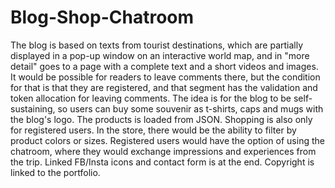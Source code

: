 # Blog-Shop-Chatroom
 The blog is based on texts from tourist destinations, which are partially displayed in a pop-up window on an interactive world map, and in "more detail" goes to a page with a complete text and a short videos and images. It would be possible for readers to leave comments there, but the condition for that is that they are registered, and that segment has the validation and token allocation for leaving comments.
The idea is for the blog to be self-sustaining, so users can buy some souvenir as t-shirts, caps and mugs with the blog's logo. The products is loaded from JSON. Shopping is also only for registered users. In the store, there would be the ability to filter by product colors or sizes.
Registered users would have the option of using the chatroom, where they would exchange impressions and experiences from the trip.
Linked FB/Insta icons and contact form is at the end.
Copyright is linked to the portfolio.
